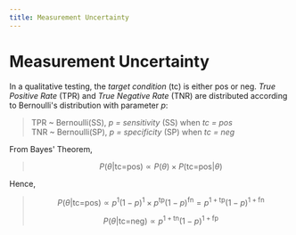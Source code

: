 ```yaml
---
title: Measurement Uncertainty
---
```



# Measurement Uncertainty

In a qualitative testing, the *target condition* (tc) is either pos or neg. *True Positive Rate* (TPR) and *True Negative Rate* (TNR) are distributed according to Bernoulli's distribution with parameter *p*:

> TPR ~ Bernoulli(SS), *p = sensitivity* (SS) when *tc = pos*  
TNR ~ Bernoulli(SP), *p = specificity* (SP) when *tc = neg*

From Bayes' Theorem,  
> $$P(\theta|\text{tc=pos}) \propto P(\theta) \times P(\text{tc=pos}|\theta)$$

Hence,  
> $$P(\theta|\text{tc=pos}) \propto p^1 (1-p)^1 \times p^{\text{tp}} (1-p)^{\text{fn}} = p^{1+\text{tp}} (1-p)^{1+\text{fn}}$$
> 
> $$P(\theta|\text{tc=neg}) \propto p^{1+\text{tn}} (1-p)^{1+\text{fp}}$$
